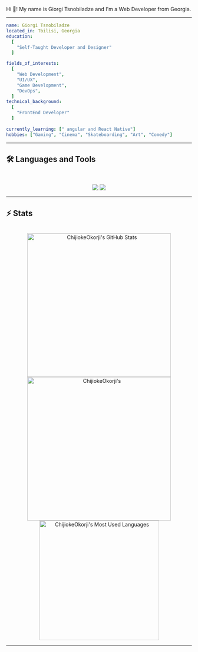 Hi 👋! My name is Giorgi Tsnobiladze and I'm a Web Developer from Georgia.

<hr>


```yaml
name: Giorgi Tsnobiladze
located_in: Tbilisi, Georgia
education:
  [
    "Self-Taught Developer and Designer"
  ]

fields_of_interests:
  [
    "Web Development",
    "UI/UX",
    "Game Development",
    "DevOps",
  ]
technical_background:
  [
    "FrontEnd Developer"
  ]
  
currently_learning: [" angular and React Native"]
hobbies: ["Gaming", "Cinema", "Skateboarding", "Art", "Comedy"]
```

<hr>



## 🛠️ Languages and Tools

<br>

<p align="center">
  <img src="https://skillicons.dev/icons?i=java,angular,ts,nodejs,react,nextjs" />
  <img src="https://skillicons.dev/icons?i=html,css,tailwind,js,git,figma" />
</p>

<hr>



## ⚡️ Stats

<br>

<div align=center>
  <img width=390 src="https://github-readme-stats.vercel.app/api?username=Georgetsn29&theme=transparent&count_private=true&show_icons=true&rank_icon=github&locale=en" alt="ChijiokeOkorji's GitHub Stats" />
  <img width=390 src="https://github-readme-streak-stats.herokuapp.com/?user=Georgetsn29&theme=transparent&count_private=true&border_radius=10&locale=en" alt="ChijiokeOkorji's" />
  <img width=325 src="https://github-readme-stats.vercel.app/api/top-langs?username=Georgetsn29&theme=transparent&layout=donut&hide=css&langs_count=8&border_radius=10&show_icons=true&locale=en" alt="ChijiokeOkorji's Most Used Languages" />
</div>

<hr>
